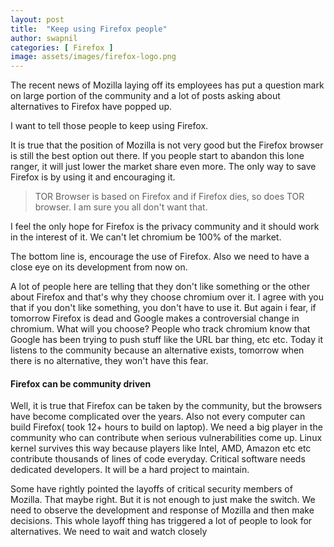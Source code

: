 ```yaml
---
layout: post
title:  "Keep using Firefox people"
author: swapnil
categories: [ Firefox ]
image: assets/images/firefox-logo.png
---
```

The recent news of Mozilla laying off its employees has put a question mark on large portion of the community and a lot of posts asking about alternatives to Firefox have popped up.

I want to tell those people to keep using Firefox.

It is true that the position of Mozilla is not very good but the Firefox browser is still the best option out there. If you people start to abandon this lone ranger, it will just lower the market share even more. The only way to save Firefox is by using it and encouraging it.

> TOR Browser is based on Firefox and if Firefox dies, so does TOR browser. I am sure you all don't want that.

I feel the only hope for Firefox is the privacy community and it should work in the interest of it. We can't let chromium be 100% of the market.

The bottom line is, encourage the use of Firefox. Also we need to have a close eye on its development from now on.

A lot of people here are telling that they don't like something or the other about Firefox and that's why they choose chromium over it. I agree with you that if you don't like something, you don't have to use it. But again i fear, if tomorrow Firefox is dead and Google makes a controversial change in chromium. What will you choose? People who track chromium know that Google has been trying to push stuff like the URL bar thing, etc etc. Today it listens to the community because an alternative exists, tomorrow when there is no alternative, they won't have this fear.

#### Firefox can be community driven 
Well, it is true that Firefox can be taken by the community, but the browsers have become complicated over the years. Also not every computer can build Firefox( took 12+ hours to build on laptop). We need a big player in the community who can contribute when serious vulnerabilities come up. Linux kernel survives this way because players like Intel, AMD, Amazon etc etc contribute thousands of lines of code everyday. Critical software needs dedicated developers. It will be a hard project to maintain.

Some have rightly pointed the layoffs of critical security members of Mozilla. That maybe right. But it is not enough to just make the switch. We need to observe the development and response of Mozilla and then make decisions. This whole layoff thing has triggered a lot of people to look for alternatives. We need to wait and watch closely
